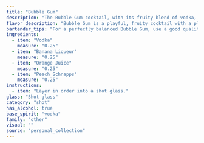 ```yaml
---
title: "Bubble Gum"
description: "The Bubble Gum cocktail, with its fruity blend of vodka, banana liqueur, orange juice, and peach schnapps, falls into the **Fruity Cocktail** family. Its origin is unknown, likely a modern concoction born from the popularity of sweet, playful drinks. "
flavor_description: "Bubble Gum is a playful, fruity cocktail with a playful sweetness.  The banana liqueur gives it a creamy, tropical base, while the orange juice adds a bright citrus punch.  Peach Schnapps brings a delicate floral sweetness, with the vodka providing a smooth, clean finish. It's a light and refreshing drink, perfect for a sunny afternoon or a fun night out. "
bartender_tips: "For a perfectly balanced Bubble Gum, use a good quality vodka and a banana liqueur that's not too sweet.  Freshly squeezed orange juice is key, but don't overdo it.  Start with a small amount of peach schnapps and adjust to taste.  Shake with ice until chilled and strain into a chilled glass. A rim of sugar or orange zest adds a nice touch. "
ingredients:
  - item: "Vodka"
    measure: "0.25"
  - item: "Banana Liqueur"
    measure: "0.25"
  - item: "Orange Juice"
    measure: "0.25"
  - item: "Peach Schnapps"
    measure: "0.25"
instructions:
  - item: "Layer in order into a shot glass."
glass: "Shot glass"
category: "shot"
has_alcohol: true
base_spirit: "vodka"
family: "other"
visual: ""
source: "personal_collection"
---
```


